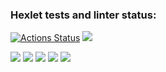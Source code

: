 ### Hexlet tests and linter status:
[![Actions Status](https://github.com/vrvrab/java-project-61/actions/workflows/hexlet-check.yml/badge.svg)](https://github.com/vrvrab/java-project-61/actions)
<a href="https://codeclimate.com/github/vrvrab/java-project-61/maintainability"><img src="https://api.codeclimate.com/v1/badges/965102c90391b02a5908/maintainability" /></a>

<a href="https://asciinema.org/a/705642" target="_blank"><img src="https://asciinema.org/a/705642.svg" /></a>
<a href="https://asciinema.org/a/Cs8v7UWPW20JiimwWxRpmGX4S" target="_blank"><img src="https://asciinema.org/a/Cs8v7UWPW20JiimwWxRpmGX4S.svg" /></a>
<a href="https://asciinema.org/a/8tn9bcTjQLkxXAbclaRaUw3yG" target="_blank"><img src="https://asciinema.org/a/8tn9bcTjQLkxXAbclaRaUw3yG.svg" /></a>
<a href="https://asciinema.org/a/tPVIdl2s4jcEmOsAMCaF7ikDJ" target="_blank"><img src="https://asciinema.org/a/tPVIdl2s4jcEmOsAMCaF7ikDJ.svg" /></a>
<a href="https://asciinema.org/a/QOHnyMjO08g7oUcyn0CSpV0ab" target="_blank"><img src="https://asciinema.org/a/QOHnyMjO08g7oUcyn0CSpV0ab.svg" /></a>
